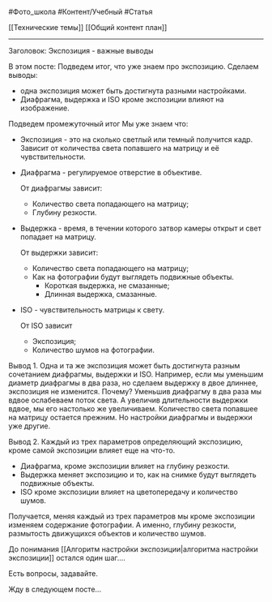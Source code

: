 #Фото_школа #Контент/Учебный #Статья 

[[Технические темы]]
[[Общий контент план]]
_______________
Заголовок: Экспозиция - важные выводы

В этом посте:
Подведем итог, что уже знаем про экспозицию.
Сделаем выводы:
- одна экспозиция может быть достигнута разными настройками.
- Диафрагма, выдержка и ISO кроме экспозиции влияют на изображение.


Подведем промежуточный итог
Мы уже знаем что:
- Экспозиция - это на сколько светлый или темный получится кадр. Зависит от количества света попавшего на матрицу и её чувствительности.

- Диафрагма - регулируемое отверстие в объективе.

	От диафрагмы зависит:
	- Количество света попадающего на матрицу;
	- Глубину резкости.

- Выдержка - время, в течении которого затвор камеры открыт и свет попадает на матрицу.

	От выдержки зависит:
	- Количество света попадающего на матрицу;
	- Как на фотографии будут выглядеть подвижные объекты.
		- Короткая выдержка, не смазанные;
		- Длинная выдержка, смазанные.

- ISO - чувствительность матрицы к свету.

	От ISO зависит
	- Экспозиция;
	- Количество шумов на фотографии.

Вывод 1.
Одна и та же экспозиция может быть достигнута разным сочетанием диафрагмы, выдержки и ISO. 
Например, если мы уменьшим диаметр диафрагмы в два раза, но сделаем выдержку в двое длиннее, экспозиция не изменится.
Почему? 
Уменьшив диафрагму в два раза мы вдвое ослабеваем поток света. А увеличив длительности выдержки вдвое, мы его настолько же увеличиваем. 
Количество света попавшее на матрицу остается прежним. Но настройки диафрагмы и выдержки уже другие.

Вывод 2.
Каждый из трех параметров определяющий экспозицию, кроме самой экспозиции влияет еще на что-то.
- Диафрагма, кроме экспозиции влияет на глубину резкости. 
- Выдержка меняет экспозицию и то, как на снимке будут выглядеть подвижные объекты. 
- ISO кроме экспозиции влияет на цветопередачу и количество шумов.

Получается, меняя каждый из трех параметров мы кроме экспозиции изменяем содержание фотографии.
А именно, глубину резкости, размытость движущихся объектов и количество шумов.

До понимания [[Алгоритм настройки экспозиции|алгоритма настройки экспозиции]] остался один шаг....

Есть вопросы, задавайте.

Жду в следующем посте...